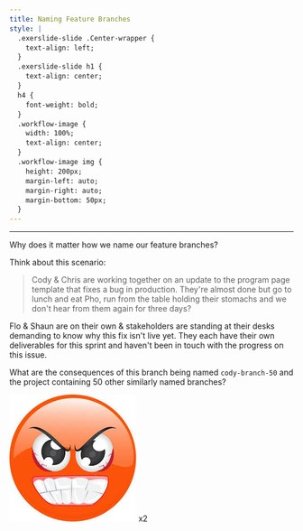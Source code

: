 ```yaml
---
title: Naming Feature Branches
style: |
  .exerslide-slide .Center-wrapper {
    text-align: left;
  }
  .exerslide-slide h1 {
    text-align: center;
  }
  h4 {
    font-weight: bold;
  }
  .workflow-image {
    width: 100%;
    text-align: center;
  }
  .workflow-image img {
    height: 200px;
    margin-left: auto;
    margin-right: auto;
    margin-bottom: 50px;
  }
---
```

---
Why does it matter how we name our feature branches?

Think about this scenario:

> Cody & Chris are working together on an update to the program page template that fixes a bug in production.  They're almost done but go to lunch and eat Pho, run from the table holding their stomachs and we don't hear from them again for three days?
  
Flo & Shaun are on their own & stakeholders are standing at their desks demanding to know why this fix isn't live yet.  They each have their own deliverables for this sprint and haven't been in touch with the progress on this issue.

What are the consequences of this branch being named `cody-branch-50` and the project containing 50 other similarly named branches?

<div class="workflow-image">
<img src="./angry-emoji.jpeg" /> x2
</div>